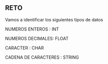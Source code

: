 ## RETO 
Vamos a identificar los siguientes tipos de datos

NUMEROS ENTEROS : INT

NUMEROS DECIMALES: FLOAT

CARACTER : CHAR

CADENA DE CARACTERES : STRING 
